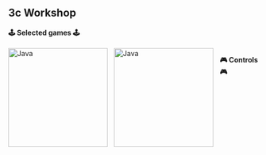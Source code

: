 ## 3c Workshop

**🕹️ Selected games 🕹️**
<br/>
<br/>
<img align="left" alt="Java" width="200px" style="padding-right:10px;" src="https://static.wikia.nocookie.net/versus-compendium/images/8/88/Hollow_Knight_Logo.png/revision/latest?cb=20190222170212"> <img align="left" alt="Java" width="200px" style="padding-right:10px;" src="https://cdn.prgloo.com/media/ae9738f2746047cb828c8f644bdc3587.png?width=1200&height=1800">


**🎮 Controls 🎮**

